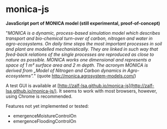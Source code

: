 monica-js
=========

**JavaScript port of MONICA model (still experimental, proof-of-concept)**

"_MONICA is a dynamic, process-based simulation model which describes transport and bio-chemical turn-over of carbon, nitrogen and water in agro-ecosystems. On daily time steps the most important processes in soil and plant are modelled mechanistically. They are linked in such way that feed-back relations of the single processes are reproduced as close to nature as possible. MONICA works one dimensional and represents a space of 1 m² surface area and 2 m depth.
The acronym MONICA is derived from „Model of Nitrogen and Carbon dynamics in Agro-ecosystems”._"
(quote http://monica.agrosystem-models.com/)

A test GUI is available at [http://zalf-lsa.github.io/monica-js](http://zalf-lsa.github.io/monica-js/). It seems to work with most browsers, however, using Chrome is recommended.

Features not yet implemented or tested:

  - emergenceMoistureControlOn
  - emergenceFloodingControlOn
